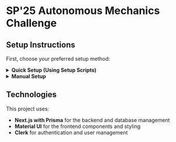 # SP'25 Autonomous Mechanics Challenge

## Setup Instructions

First, choose your preferred setup method:

<details>
<summary><b>Quick Setup (Using Setup Scripts)</b></summary>

Choose your operating system:

<details>
<summary><b>Windows</b></summary>

1. **Clone the repository**
   ```bash
   git clone -b dev --single-branch https://github.com/BU-Spark/se-bu-eng-3d-printing-robot.git
   cd se-bu-eng-3d-printing-robot
   ```

2. **Run the setup script**
   ```bash
   bash.bat
   ```
   
   This script will:
   - Create and activate a Python virtual environment
   - Install all dependencies
   - Optionally start the development server

3. **Access the application**
   - Open your browser and go to [http://localhost:3000](http://localhost:3000)
</details>

<details>
<summary><b>Mac/Linux</b></summary>

1. **Clone the repository**
   ```bash
   git clone -b dev --single-branch https://github.com/BU-Spark/se-bu-eng-3d-printing-robot.git
   cd se-bu-eng-3d-printing-robot
   ```

2. **Run the setup script**
   
   Make the script executable:
   ```bash
   chmod +x bash
   ```

   Run the script:
   ```bash
   ./bash
   ```
   
   This script will:
   - Create and activate a Python virtual environment
   - Install all dependencies
   - Optionally start the development server

3. **Access the application**
   - Open your browser and go to [http://localhost:3000](http://localhost:3000)
</details>
</details>

<details>
<summary><b>Manual Setup</b></summary>

Choose your operating system:

<details>
<summary><b>Windows</b></summary>

1. **Clone the repository**
   ```bash
   git clone -b dev --single-branch https://github.com/BU-Spark/se-bu-eng-3d-printing-robot.git
   cd se-bu-eng-3d-printing-robot
   ```

2. **Create Virtual Environment**
   ```bash
   python -m venv venv
   ```

3. **Activate Virtual Environment**
   ```bash
   venv\Scripts\activate
   ```

4. **Install dependencies**
   ```bash
   npm install
   ```

5. **Configure environment variables**
   - Look at the `.env.example` file in the project
   - Create a new file named `.env` based on the example
   - Fill in the required environment variables

6. **Start the development server**
   ```bash
   npm run dev
   ```

7. **Access the application**
   - Open your browser and go to [http://localhost:3000](http://localhost:3000)

8. **When finished, deactivate the virtual environment**
   ```bash
   deactivate
   ```
</details>

<details>
<summary><b>Mac/Linux</b></summary>

1. **Clone the repository**
   ```bash
   git clone -b dev --single-branch https://github.com/BU-Spark/se-bu-eng-3d-printing-robot.git
   cd se-bu-eng-3d-printing-robot
   ```

2. **Create Virtual Environment**
   ```bash
   python3 -m venv venv
   ```

3. **Activate Virtual Environment**
   ```bash
   source venv/bin/activate
   ```

4. **Install dependencies**
   ```bash
   npm install
   ```

5. **Configure environment variables**
   - Look at the `.env.example` file in the project
   - Create a new file named `.env` based on the example
   - Fill in the required environment variables

6. **Start the development server**
   ```bash
   npm run dev
   ```

7. **Access the application**
   - Open your browser and go to [http://localhost:3000](http://localhost:3000)

8. **When finished, deactivate the virtual environment**
   ```bash
   deactivate
   ```
</details>
</details>

## Technologies

This project uses:
- **Next.js with Prisma** for the backend and database management
- **Material UI** for the frontend components and styling
- **Clerk** for authentication and user management
